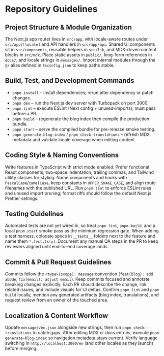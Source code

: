 # Repository Guidelines

## Project Structure & Module Organization
The Next.js app router lives in `src/app`, with locale-aware routes under `src/app/[locale]` and API handlers in `src/app/api`. Shared UI components sit in `src/components`, reusable helpers in `src/lib`, and MDX-driven content blocks in `src/mdx`. Place static assets in `public/`, long-form references in `docs/`, and locale strings in `messages/`. Import internal modules through the `@/` alias defined in `tsconfig.json` to keep paths stable.

## Build, Test, and Development Commands
- `pnpm install` – install dependencies; rerun after dependency or patch changes.
- `pnpm dev` – run the Next.js dev server with Turbopack on port 3000.
- `pnpm lint` – execute ESLint (Next config + unused-imports); must pass before a PR.
- `pnpm build` – regenerate the blog index then compile the production bundle.
- `pnpm start` – serve the compiled bundle for pre-release smoke testing.
- `pnpm generate-blog-index` / `pnpm check-translations` – refresh MDX metadata and validate locale coverage when editing content.

## Coding Style & Naming Conventions
Write features in TypeScript with strict mode enabled. Prefer functional React components, two-space indentation, trailing commas, and Tailwind utility classes for styling. Name components and hooks with `PascalCase`/`camelCase`, keep constants in `UPPER_SNAKE_CASE`, and align route filenames with the published URL. Run `pnpm lint` to enforce ESLint rules and unused import pruning; format riffs should follow the default Next.js Prettier settings.

## Testing Guidelines
Automated tests are not yet wired in, so treat `pnpm lint`, `pnpm build`, and a local `pnpm start` smoke pass as the minimum regression gate. When adding a test harness, colocate specs in `__tests__` folders next to the feature and name them `*.test.ts(x)`. Document any manual QA steps in the PR to keep reviewers aligned until end-to-end coverage lands.

## Commit & Pull Request Guidelines
Commits follow the `<type>(scope): message` convention (`feat(blog): add abode`, `fix(email): adjust email`). Keep commits focused and annotate breaking changes explicitly. Each PR should describe the change, link related issues, and include visuals for UI deltas. Confirm `pnpm lint` and `pnpm build` locally, mention any generated artifacts (blog index, translations), and request review from an owner of the touched area.

## Localization & Content Workflow
Update `messages/en.json` alongside new strings, then run `pnpm check-translations` to catch gaps. After editing MDX or docs entries, execute `pnpm generate-blog-index` so navigation metadata stays current. Verify language switching in `http://localhost:3000/en` (and other locales as they launch) before merging.
